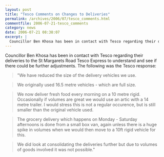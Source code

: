 ```yaml
---
layout: post
title: "Tesco Comments on Changes to Deliveries"
permalink: /archives/2006/07/tesco_comments.html
commentfile: 2006-07-21-tesco_comments
category: news
date: 2006-07-21 08:38:07
excerpt: |
  Councillor Ben Khosa has been in contact with Tesco regarding their deliveries to the St Margarets Road Tesco Express to understand and see if there could be further adjustments.  The following was the Tesco response:
---
```


Councillor Ben Khosa has been in contact with Tesco regarding their deliveries to the St Margarets Road Tesco Express to understand and see if there could be further adjustments. The following was the Tesco response:

> "We have reduced the size of the delivery vehicles we use.

> We originally used 16.5 metre vehicles - which are full size.

> We now deliver fresh food every morning on a 10 metre rigid. Occasionally if volumes are great we would use an artic with a 14 metre trailer. I would stress this is not a regular occurence, but is still smaller than the original vehicle used.

> The grocery delivery which happens on Monday - Saturday afternoons is done from a small box van, again unless there is a huge spike in volumes when we would then move to a 10ft rigid vehicle for this.

> We did look at consolidating the deliveries further but due to volumes of goods involved it was not possible."

